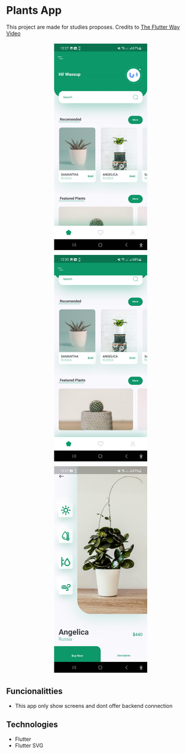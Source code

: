 # Plants App

This project are made for studies proposes. Credits to [The Flutter Way Video](https://www.youtube.com/watch?v=LN668OAUrK4)

<div align="center">
  <img src="./assets/app_screenshots/home_1.jpg" alt="home" width="249" height="552" style="margin: 5px;">
  <img src="./assets/app_screenshots/home_2.jpg" alt="home scrolled" width="249" height="552" style="margin: 5px;">
  <img src="./assets/app_screenshots/details.jpg" alt="detail screen" width="249" height="552" style="margin: 5px;">
</div>


## Funcionalitties

- This app only show screens and dont offer backend connection

## Technologies

- Flutter
- Flutter SVG
